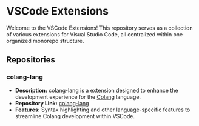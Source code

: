 # VSCode Extensions

Welcome to the VSCode Extensions! This repository serves as a collection of various extensions for Visual Studio Code, all centralized within one organized monorepo structure.

## Repositories

### colang-lang

- **Description:** colang-lang is a extension designed to enhance the development experience for the [Colang](https://github.com/NVIDIA/NeMo-Guardrails/blob/develop/docs/user_guides/colang-language-syntax-guide.md) language. 
- **Repository Link:** [colang-lang](https://github.com/genexuslabs/vscode-extension/tree/main/colang-lang)
- **Features:** Syntax highlighting and other language-specific features to streamline Colang development within VSCode.
